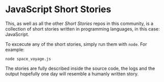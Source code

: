 ﻿# JavaScript Short Stories

This, as well as all the other _Short Stories_ repos in this
community, is a collection of short stories written in programming
languages, in this case: JavaScript.

To excecute any of the short stories, simply run them with `node`. For
example:

    node space_voyage.js

The stories are fully described inside the source code, the logs and
the output hopefully one day will resemble a humanly written story.
